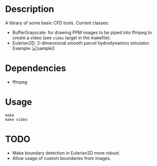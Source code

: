 # Description
A library of some basic CFD tools.
Current classes:
* BufferGrayscale: for drawing PPM images to be piped into ffmpeg to create a video (see `video` target in the makefile).
* Eulerian2D: 2-dimensional smooth parcel hydrodynamics simulator. Example:
![sample2](https://user-images.githubusercontent.com/38050380/116092193-dfd49e00-a6a5-11eb-9a60-309b65ffd6c1.gif)

# Dependencies
* ffmpeg

# Usage

```
make
make video
```

# TODO
* Make boundary detection in Eulerian2D more robust.
* Allow usage of custom boundaries from images.
